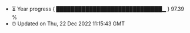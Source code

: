 - ⏳ Year progress { █████████████████████████████▁ } 97.39 %
- ⏰ Updated on Thu, 22 Dec 2022 11:15:43 GMT

